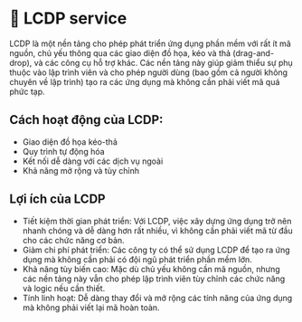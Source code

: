 # 📱 LCDP service 
LCDP là một nền tảng cho phép phát triển ứng dụng phần mềm với rất ít mã nguồn, chủ yếu thông qua các giao diện đồ họa, kéo và thả (drag-and-drop), và các công cụ hỗ trợ khác. Các nền tảng này giúp giảm thiểu sự phụ thuộc vào lập trình viên và cho phép người dùng (bao gồm cả người không chuyên về lập trình) tạo ra các ứng dụng mà không cần phải viết mã quá phức tạp.
##  Cách hoạt động của LCDP:
- Giao diện đồ họa kéo-thả
- Quy trình tự động hóa
- Kết nối dễ dàng với các dịch vụ ngoài
- Khả năng mở rộng và tùy chỉnh
##  Lợi ích của LCDP 
- Tiết kiệm thời gian phát triển: Với LCDP, việc xây dựng ứng dụng trở nên nhanh chóng và dễ dàng hơn rất nhiều, vì không cần phải viết mã từ đầu cho các chức năng cơ bản.
- Giảm chi phí phát triển: Các công ty có thể sử dụng LCDP để tạo ra ứng dụng mà không cần phải có đội ngũ phát triển phần mềm lớn.
- Khả năng tùy biến cao: Mặc dù chủ yếu không cần mã nguồn, nhưng các nền tảng này vẫn cho phép lập trình viên tùy chỉnh các chức năng và logic nếu cần thiết.
- Tính linh hoạt: Dễ dàng thay đổi và mở rộng các tính năng của ứng dụng mà không phải viết lại mã hoàn toàn.
